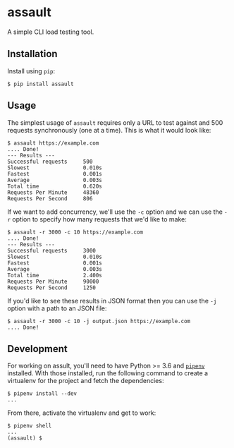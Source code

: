 # assault

A simple CLI load testing tool.

## Installation

Install using `pip`:

```
$ pip install assault
```

## Usage

The simplest usage of `assault` requires only a URL to test against and 500 requests synchronously (one at a time). This is what it would look like:

```
$ assault https://example.com
.... Done!
--- Results ---
Successful requests     500
Slowest                 0.010s
Fastest                 0.001s
Average                 0.003s
Total time              0.620s
Requests Per Minute     48360
Requests Per Second     806
```

If we want to add concurrency, we'll use the `-c` option and we can use the `-r` option to specify how many requests that we'd like to make:

```
$ assault -r 3000 -c 10 https://example.com
.... Done!
--- Results ---
Successful requests     3000
Slowest                 0.010s
Fastest                 0.001s
Average                 0.003s
Total time              2.400s
Requests Per Minute     90000
Requests Per Second     1250
```

If you'd like to see these results in JSON format then you can use the `-j` option with a path to an JSON file:

```
$ assault -r 3000 -c 10 -j output.json https://example.com
.... Done!
```

## Development

For working on assult, you'll need to have Python >= 3.6 and [`pipenv`][1] installed. With those installed, run the following command to create a virtualenv for the project and fetch the dependencies:

```
$ pipenv install --dev
...
```

From there, activate the virtualenv and get to work:

```
$ pipenv shell
...
(assault) $
```

[1]: https://docs.pipenv.org/en/latest/